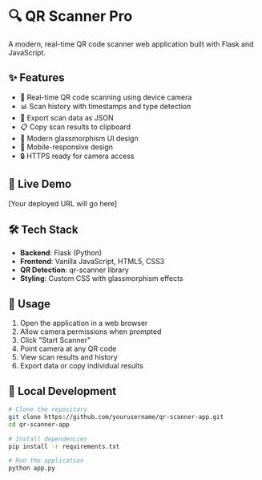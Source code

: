 # 🔍 QR Scanner Pro

A modern, real-time QR code scanner web application built with Flask and JavaScript.

## ✨ Features

- 📱 Real-time QR code scanning using device camera
- 📊 Scan history with timestamps and type detection
- 💾 Export scan data as JSON
- 📋 Copy scan results to clipboard
- 🎨 Modern glassmorphism UI design
- 📱 Mobile-responsive design
- 🔒 HTTPS ready for camera access

## 🚀 Live Demo

[Your deployed URL will go here]

## 🛠️ Tech Stack

- **Backend**: Flask (Python)
- **Frontend**: Vanilla JavaScript, HTML5, CSS3
- **QR Detection**: qr-scanner library
- **Styling**: Custom CSS with glassmorphism effects

## 📱 Usage

1. Open the application in a web browser
2. Allow camera permissions when prompted
3. Click "Start Scanner"
4. Point camera at any QR code
5. View scan results and history
6. Export data or copy individual results

## 🔧 Local Development

```bash
# Clone the repository
git clone https://github.com/yourusername/qr-scanner-app.git
cd qr-scanner-app

# Install dependencies
pip install -r requirements.txt

# Run the application
python app.py